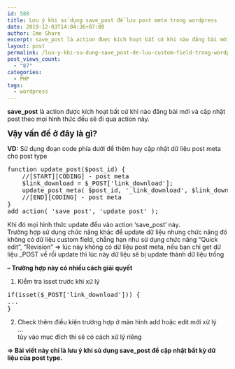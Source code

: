 ```yaml
---
id: 580
title: Lưu ý khi sử dụng save_post để lưu post meta trong wordpress
date: 2019-12-03T14:04:36+07:00
author: Ime Share
excerpt: save_post là action được kích hoạt bất cứ khi nào đăng bài mới và cập nhật post theo mọi hình thức đều sẽ đi qua action này.
layout: post
permalink: /luu-y-khi-su-dung-save_post-de-luu-custom-field-trong-wordpress/
post_views_count:
  - "87"
categories:
  - PHP
tags:
  - wordpress
---
```

**save_post** là action được kích hoạt bất cứ khi nào đăng bài mới và cập nhật post theo mọi hình thức đều sẽ đi qua action này.

**<span style="font-size: 14pt;">Vậy vấn đề ở đây là gì?</span>**

**VD:** Sử dụng đoạn code phía dưới để thêm hay cập nhật dữ liệu post meta cho post type

<pre>function update_post($post_id) {
    //[START][CODING] - post meta
    $link_download = $_POST['link_download'];
    update_post_meta( $post_id, '_link_download', $link_download );
    //[END][CODING] - post meta
}
add_action( 'save_post', 'update_post' );</pre>

Khi đó mọi hình thức update đều vào action &#8216;save_post&#8217; này.  
Trường hợp sử dụng chức năng khác để update dữ liệu nhưng chức năng đó không có dữ liệu custom field, chẳng hạn như sử dụng chức năng &#8220;Quick edit&#8221;, &#8220;Revision&#8221; => lúc này không có dữ liệu post meta, nếu bạn chỉ get dữ liệu _POST về rồi update thì lúc này dữ liệu sẽ bị update thành dữ liệu trống

**&#8211; Trường hợp này có nhiều cách giải quyết**  
1. Kiểm tra isset trước khi xử lý

<pre>if(isset($_POST['link_download'])) {
...
}
</pre>

2. Check thêm điều kiện trường hợp ở màn hình add hoặc edit mới xử lý  
&#8230;  
tùy vào mục đích thì sẽ có cách xử lý riêng

**=> Bài viết này chỉ là lưu ý khi sủ dụng save_post để cập nhật bất kỳ dữ liệu của post type.**

<div id="gtx-trans" style="position: absolute; left: 150px; top: 264px;">
  <div class="gtx-trans-icon">
  </div>
</div>